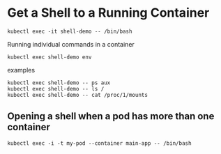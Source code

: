 # Get a Shell to a Running Container
```
kubectl exec -it shell-demo -- /bin/bash 
```
Running individual commands in a container
```
kubectl exec shell-demo env
```
examples
```
kubectl exec shell-demo -- ps aux
kubectl exec shell-demo -- ls /
kubectl exec shell-demo -- cat /proc/1/mounts
```
## Opening a shell when a pod has more than one container
```
kubectl exec -i -t my-pod --container main-app -- /bin/bash
```
